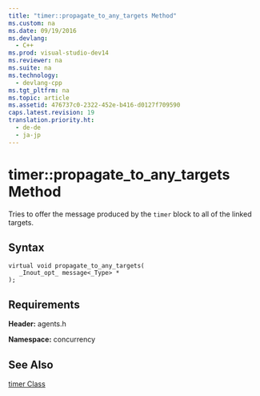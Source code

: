 ```yaml
---
title: "timer::propagate_to_any_targets Method"
ms.custom: na
ms.date: 09/19/2016
ms.devlang: 
  - C++
ms.prod: visual-studio-dev14
ms.reviewer: na
ms.suite: na
ms.technology: 
  - devlang-cpp
ms.tgt_pltfrm: na
ms.topic: article
ms.assetid: 476737c0-2322-452e-b416-d0127f709590
caps.latest.revision: 19
translation.priority.ht: 
  - de-de
  - ja-jp
---
```

# timer::propagate_to_any_targets Method
Tries to offer the message produced by the `timer` block to all of the linked targets.  
  
## Syntax  
  
```  
virtual void propagate_to_any_targets(  
   _Inout_opt_ message<_Type> *  
);  
```  
  
## Requirements  
 **Header:** agents.h  
  
 **Namespace:** concurrency  
  
## See Also  
 [timer Class](../vs140/timer-Class.md)